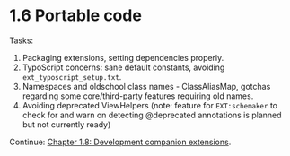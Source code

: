 1.6 Portable code
=================

Tasks:

1. Packaging extensions, setting dependencies properly.
2. TypoScript concerns: sane default constants, avoiding `ext_typoscript_setup.txt`.
3. Namespaces and oldschool class names - ClassAliasMap, gotchas regarding some core/third-party features requiring old names.
4. Avoiding deprecated ViewHelpers (note: feature for `EXT:schemaker` to check for and warn on detecting @deprecated annotations is planned but not currently ready)

Continue: [Chapter 1.8: Development companion extensions](1.8.DevelopmentCompanionExtensions.md).
